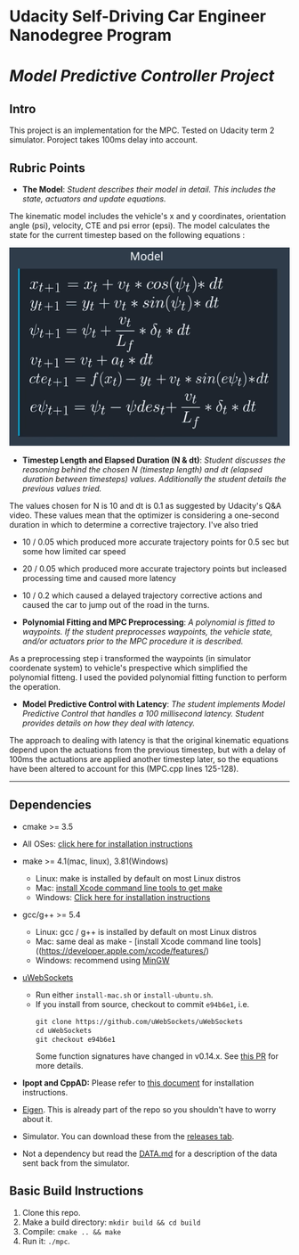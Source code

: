 # Udacity Self-Driving Car Engineer Nanodegree Program
# *Model Predictive Controller Project*

## Intro

This project is an implementation for the MPC. Tested on Udacity term 2 simulator. Poroject takes 100ms delay into account.

## Rubric Points

- **The Model**: *Student describes their model in detail. This includes the state, actuators and update equations.*

The kinematic model includes the vehicle's x and y coordinates, orientation angle (psi), velocity, CTE and psi error (epsi). 
The model calculates the state for the current timestep based on the following equations :

![](./model_equations.PNG)

- **Timestep Length and Elapsed Duration (N & dt)**: *Student discusses the reasoning behind the chosen N (timestep length) and dt (elapsed duration between timesteps) values. Additionally the student details the previous values tried.*

The values chosen for N is 10 and dt is 0.1 as suggested by Udacity's Q&A video. 
These values mean that the optimizer is considering a one-second duration in which to determine a corrective trajectory. 
I've also tried 
  - 10 / 0.05 which produced more accurate trajectory points for 0.5 sec but some how limited car speed
  - 20 / 0.05 which produced more accurate trajectory points but incleased processing time and caused more latency
  - 10 / 0.2 which caused a delayed trajectory corrective actions and caused the car to jump out of the road in the turns.


- **Polynomial Fitting and MPC Preprocessing**: *A polynomial is fitted to waypoints. If the student preprocesses waypoints, the vehicle state, and/or actuators prior to the MPC procedure it is described.*

As a preprocessing step i transformed the waypoints (in simulator coordenate system) to vehicle's prespective which simplified the polynomial fitteng. I used the povided polynomial fitting function to perform the operation.

- **Model Predictive Control with Latency**: *The student implements Model Predictive Control that handles a 100 millisecond latency. Student provides details on how they deal with latency.*

The approach to dealing with latency is that the original kinematic equations depend upon the actuations from the previous timestep, but with a delay of 100ms the actuations are applied another timestep later, so the equations have been altered to account for this (MPC.cpp lines 125-128).


---

## Dependencies

* cmake >= 3.5
 * All OSes: [click here for installation instructions](https://cmake.org/install/)
* make >= 4.1(mac, linux), 3.81(Windows)
  * Linux: make is installed by default on most Linux distros
  * Mac: [install Xcode command line tools to get make](https://developer.apple.com/xcode/features/)
  * Windows: [Click here for installation instructions](http://gnuwin32.sourceforge.net/packages/make.htm)
* gcc/g++ >= 5.4
  * Linux: gcc / g++ is installed by default on most Linux distros
  * Mac: same deal as make - [install Xcode command line tools]((https://developer.apple.com/xcode/features/)
  * Windows: recommend using [MinGW](http://www.mingw.org/)
* [uWebSockets](https://github.com/uWebSockets/uWebSockets)
  * Run either `install-mac.sh` or `install-ubuntu.sh`.
  * If you install from source, checkout to commit `e94b6e1`, i.e.
    ```
    git clone https://github.com/uWebSockets/uWebSockets
    cd uWebSockets
    git checkout e94b6e1
    ```
    Some function signatures have changed in v0.14.x. See [this PR](https://github.com/udacity/CarND-MPC-Project/pull/3) for more details.

* **Ipopt and CppAD:** Please refer to [this document](https://github.com/udacity/CarND-MPC-Project/blob/master/install_Ipopt_CppAD.md) for installation instructions.
* [Eigen](http://eigen.tuxfamily.org/index.php?title=Main_Page). This is already part of the repo so you shouldn't have to worry about it.
* Simulator. You can download these from the [releases tab](https://github.com/udacity/self-driving-car-sim/releases).
* Not a dependency but read the [DATA.md](./DATA.md) for a description of the data sent back from the simulator.


## Basic Build Instructions

1. Clone this repo.
2. Make a build directory: `mkdir build && cd build`
3. Compile: `cmake .. && make`
4. Run it: `./mpc`.

